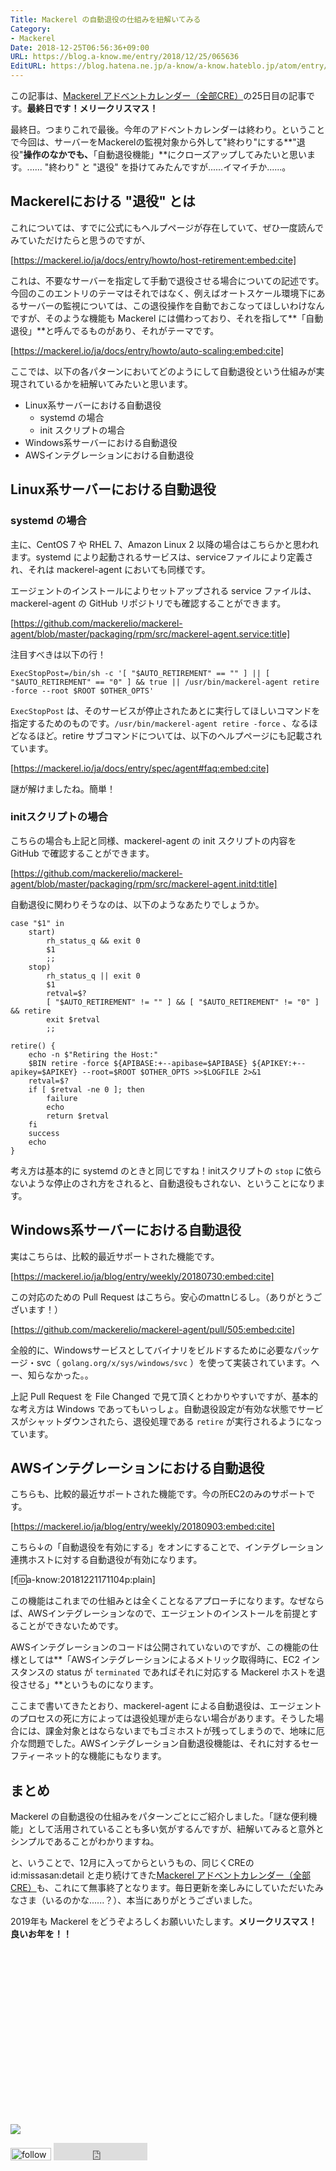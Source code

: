 ```yaml
---
Title: Mackerel の自動退役の仕組みを紐解いてみる
Category:
- Mackerel
Date: 2018-12-25T06:56:36+09:00
URL: https://blog.a-know.me/entry/2018/12/25/065636
EditURL: https://blog.hatena.ne.jp/a-know/a-know.hateblo.jp/atom/entry/10257846132688070586
---
```


この記事は、[Mackerel アドベントカレンダー（全部CRE）](https://qiita.com/advent-calendar/2018/mackerel-cre)の25日目の記事です。**最終日です！メリークリスマス！**


最終日。つまりこれで最後。今年のアドベントカレンダーは終わり。ということで今回は、サーバーをMackerelの監視対象から外して"終わり"にする**"退役"**操作のなかでも、**「自動退役機能」**にクローズアップしてみたいと思います。...... "終わり" と "退役" を掛けてみたんですが......イマイチか......。



<!-- more -->



## Mackerelにおける "退役" とは
これについては、すでに公式にもヘルプページが存在していて、ぜひ一度読んでみていただけたらと思うのですが、




[https://mackerel.io/ja/docs/entry/howto/host-retirement:embed:cite]




これは、不要なサーバーを指定して手動で退役させる場合についての記述です。今回のこのエントリのテーマはそれではなく、例えばオートスケール環境下にあるサーバーの監視については、この退役操作を自動でおこなってほしいわけなんですが、そのような機能も Mackerel には備わっており、それを指して**「自動退役」**と呼んでるものがあり、それがテーマです。




[https://mackerel.io/ja/docs/entry/howto/auto-scaling:embed:cite]




ここでは、以下の各パターンにおいてどのようにして自動退役という仕組みが実現されているかを紐解いてみたいと思います。


- Linux系サーバーにおける自動退役
  - systemd の場合
  - init スクリプトの場合
- Windows系サーバーにおける自動退役
- AWSインテグレーションにおける自動退役


## Linux系サーバーにおける自動退役
### systemd の場合
主に、CentOS 7 や RHEL 7、Amazon Linux 2 以降の場合はこちらかと思われます。systemd により起動されるサービスは、serviceファイルにより定義され、それは mackerel-agent においても同様です。


エージェントのインストールによりセットアップされる service ファイルは、mackerel-agent の GitHub リポジトリでも確認することができます。



[https://github.com/mackerelio/mackerel-agent/blob/master/packaging/rpm/src/mackerel-agent.service:title]




注目すべきは以下の行！

```
ExecStopPost=/bin/sh -c '[ "$AUTO_RETIREMENT" == "" ] || [ "$AUTO_RETIREMENT" == "0" ] && true || /usr/bin/mackerel-agent retire -force --root $ROOT $OTHER_OPTS'
```

`ExecStopPost` は、そのサービスが停止されたあとに実行してほしいコマンドを指定するためのものです。`/usr/bin/mackerel-agent retire -force` 、なるほどなるほど。retire サブコマンドについては、以下のヘルプページにも記載されています。



[https://mackerel.io/ja/docs/entry/spec/agent#faq:embed:cite]




謎が解けましたね。簡単！


### initスクリプトの場合
こちらの場合も上記と同様、mackerel-agent の init スクリプトの内容を GitHub で確認することができます。



[https://github.com/mackerelio/mackerel-agent/blob/master/packaging/rpm/src/mackerel-agent.initd:title]




自動退役に関わりそうなのは、以下のようなあたりでしょうか。

```
case "$1" in
    start)
        rh_status_q && exit 0
        $1
        ;;
    stop)
        rh_status_q || exit 0
        $1
        retval=$?
        [ "$AUTO_RETIREMENT" != "" ] && [ "$AUTO_RETIREMENT" != "0" ] && retire
        exit $retval
        ;;
```

```
retire() {
    echo -n $"Retiring the Host:"
    $BIN retire -force ${APIBASE:+--apibase=$APIBASE} ${APIKEY:+--apikey=$APIKEY} --root=$ROOT $OTHER_OPTS >>$LOGFILE 2>&1
    retval=$?
    if [ $retval -ne 0 ]; then
        failure
        echo
        return $retval
    fi
    success
    echo
}
```


考え方は基本的に systemd のときと同じですね！initスクリプトの `stop` に依らないような停止のされ方をされると、自動退役もされない、ということになります。


## Windows系サーバーにおける自動退役
実はこちらは、比較的最近サポートされた機能です。




[https://mackerel.io/ja/blog/entry/weekly/20180730:embed:cite]




この対応のための Pull Request はこちら。安心のmattnじるし。（ありがとうございます！）



[https://github.com/mackerelio/mackerel-agent/pull/505:embed:cite]




全般的に、Windowsサービスとしてバイナリをビルドするために必要なパッケージ・svc（ `golang.org/x/sys/windows/svc` ）を使って実装されています。へー、知らなかった。。


上記 Pull Request を File Changed で見て頂くとわかりやすいですが、基本的な考え方は Windows であってもいっしょ。自動退役設定が有効な状態でサービスがシャットダウンされたら、退役処理である `retire` が実行されるようになっています。


## AWSインテグレーションにおける自動退役
こちらも、比較的最近サポートされた機能です。今の所EC2のみのサポートです。



[https://mackerel.io/ja/blog/entry/weekly/20180903:embed:cite]




こちら↓の「自動退役を有効にする」をオンにすることで、インテグレーション連携ホストに対する自動退役が有効になります。


[f:id:a-know:20181221171104p:plain]


この機能はこれまでの仕組みとは全くことなるアプローチになります。なぜならば、AWSインテグレーションなので、エージェントのインストールを前提とすることができないためです。


AWSインテグレーションのコードは公開されていないのですが、この機能の仕様としては**「AWSインテグレーションによるメトリック取得時に、EC2 インスタンスの status が `terminated` であればそれに対応する Mackerel ホストを退役させる」**というものになります。


ここまで書いてきたとおり、mackerel-agent による自動退役は、エージェントのプロセスの死に方によっては退役処理が走らない場合があります。そうした場合には、課金対象とはならないまでもゴミホストが残ってしまうので、地味に厄介な問題でした。AWSインテグレーション自動退役機能は、それに対するセーフティーネット的な機能にもなります。


## まとめ
Mackerel の自動退役の仕組みをパターンごとにご紹介しました。「謎な便利機能」として活用されていることも多い気がするんですが、紐解いてみると意外とシンプルであることがわかりますね。



と、いうことで、12月に入ってからというもの、同じくCREの id:missasan:detail と走り続けてきた[Mackerel アドベントカレンダー（全部CRE）](https://qiita.com/advent-calendar/2018/mackerel-cre)も、これにて無事終了となります。毎日更新を楽しみにしていただいたみなさま（いるのかな......？）、本当にありがとうございました。


2019年も Mackerel をどうぞよろしくお願いいたします。**メリークリスマス！良いお年を！！**


<div>
<br>
<script async src="//pagead2.googlesyndication.com/pagead/js/adsbygoogle.js"></script>
<!-- article-bottom2 -->
<ins class="adsbygoogle"
     style="display:inline-block;width:300px;height:250px"
     data-ad-client="ca-pub-3463034538369189"
     data-ad-slot="5274552934"></ins>
<script>
(adsbygoogle = window.adsbygoogle || []).push({});
</script>

<a href="https://bit.ly/pixe-la" target='blank' rel="nofollow"><img src="https://cdn-ak.f.st-hatena.com/images/fotolife/a/a-know/20181026/20181026091953.png"></a>
<br>
</div>

<div>
<a href='https://cloud.feedly.com/#subscription%2Ffeed%2Fhttp%3A%2F%2Fblog.a-know.me%2Ffeed'  target='blank'><img id='feedlyFollow' src='https://s3.feedly.com/img/follows/feedly-follow-rectangle-volume-small_2x.png' alt='follow us in feedly' width='65' height='20'></a>



<iframe src="https://blog.hatena.ne.jp/a-know/a-know.hateblo.jp/subscribe/iframe" allowtransparency="true" frameborder="0" scrolling="no" width="150" height="28"></iframe>
</div>



<script src="https://moshi-moshi.moshimo.works/moshimoshi/a_know_blog/2018-12-25-065636?title=Mackerel%20%e3%81%ae%e8%87%aa%e5%8b%95%e9%80%80%e5%bd%b9%e3%81%ae%e4%bb%95%e7%b5%84%e3%81%bf%e3%82%92%e7%b4%90%e8%a7%a3%e3%81%84%e3%81%a6%e3%81%bf%e3%82%8b"></script>
